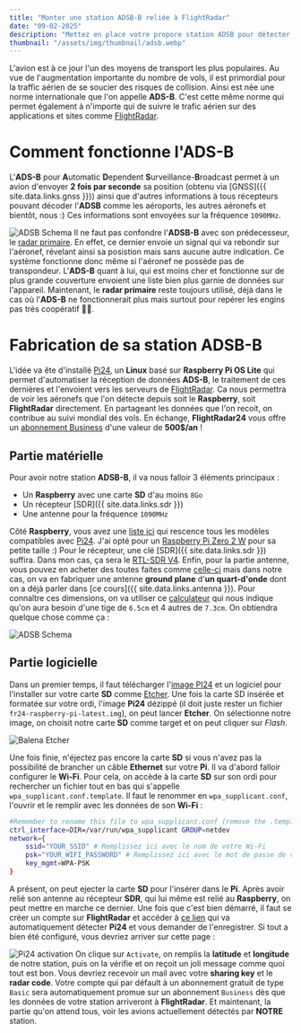 ```yaml
---
title: "Monter une station ADSB-B reliée à FlightRadar"
date: "09-02-2025"
description: "Mettez en place votre propore station ADSB pour détecter les avions autour de chez vous et obtenez gratuitement un abonnement FlightRadar de 500€/an"
thumbnail: "/assets/img/thumbnail/adsb.webp"
---
```

L'avion est à ce jour l'un des moyens de transport les plus populaires. Au vue de l'augmentation importante du nombre de vols, il est primordial pour la traffic aérien de se soucier des risques de collision. Ainsi est née une norme internationale que l'on appelle **ADS-B**. C'est cette même norme qui permet également à n'importe qui de suivre le trafic aérien sur des applications et sites comme [FlightRadar](https://www.flightradar24.com/).

# Comment fonctionne l'ADS-B
L'**ADS-B** pour **A**utomatic **D**ependent **S**urveillance-**B**roadcast permet à un avion d'envoyer **2 fois par seconde** sa position (obtenu via [GNSS]({{ site.data.links.gnss }})) ainsi que d'autres informations à tous récepteurs pouvant décoder l'**ADSB** comme les aéroports, les autres aéronefs et bientôt, nous :)
Ces informations sont envoyées sur la fréquence `1090MHz`.

![ADSB Schema](../../assets/img/pages/projects/adsb/adsb1.svg)
Il ne faut pas confondre l'**ADSB-B** avec son prédecesseur, le [radar primaire](https://fr.wikipedia.org/wiki/Radar_primaire). En effet, ce dernier envoie un signal qui va rebondir sur l'aéronef, révelant ainsi sa posistion mais sans aucune autre indication. Ce système fonctionne donc même si l'aéronef ne possède pas de transpondeur.
L'**ADS-B** quant à lui, qui est moins cher et fonctionne sur de plus grande couverture envoient une liste bien plus garnie de données sur l'appareil. Maintenant, le **radar primaire** reste toujours utilisé, déjà dans le cas où l'**ADS-B** ne fonctionnerait plus mais surtout pour repérer les engins pas très coopératif 🏴‍☠️.


# Fabrication de sa station ADSB-B
L'idée va ête d'installé [Pi24](https://www.flightradar24.com/build-your-own), un **Linux** basé sur **Raspberry Pi OS Lite** qui permet d'automatiser la réception de données **ADS-B**, le traitement de ces dernières et l'envoient vers les serveurs de [FlightRadar](https://www.flightradar24.com/). Ca nous permettra de voir les aéronefs que l'on détecte depuis soit le **Raspberry**, soit **FlightRadar** directement. En partageant les données que l'on recoit, on contribue au suivi mondial des vols. En échange, **FlightRadar24** vous offre un [abonnement Business](https://www.flightradar24.com/premium) d'une valeur de **500$/an** !

## Partie matérielle
Pour avoir notre station **ADSB-B**, il va nous falloir 3 éléments principaux : 
- Un **Raspberry** avec une carte **SD** d'au moins `8Go`
- Un récepteur [SDR]({{ site.data.links.sdr }})
- Une antenne pour la fréquence `1090MHz`

Côté **Raspberry**, vous avez une [liste ici](https://rpilocator.com/) qui rescence tous les modèles compatibles avec [Pi24](https://www.flightradar24.com/build-your-own). J'ai opté pour un [Raspberry Pi Zero 2 W](https://www.raspberrypi.com/products/raspberry-pi-zero-2-w/) pour sa petite taille :)
Pour le récepteur, une clé [SDR]({{ site.data.links.sdr }}) suffira. Dans mon cas, ça sera le [RTL-SDR V4](https://www.passion-radio.fr/cles-rtl-sdr/r828d-v4-2402.html).
Enfin, pour la partie antenne, vous pouvez en acheter des toutes faites comme [celle-ci](https://www.passion-radio.fr/adsb/ant-1090-1042.html) mais dans notre cas, on va en fabriquer une antenne **ground plane** d'**un quart-d'onde** dont on a déjà parler dans [ce cours]({{ site.data.links.antenna }}).
Pour connaître ces dimensions, on va utiliser ce [calculateur](https://m0ukd.com/calculators/quarter-wave-ground-plane-antenna-calculator/) qui nous indique qu'on aura besoin d'une tige de `6.5cm` et 4 autres de `7.3cm`. On obtiendra quelque chose comme ça :

![ADSB Schema](../../assets/img/pages/projects/adsb/adsb2.svg)


## Partie logicielle
Dans un premier temps, il faut télécharger l'[image PI24](https://repo-feed.flightradar24.com/rpi_images/fr24-raspberry-pi-latest.img.zip) et un logiciel pour l'installer sur votre carte **SD** comme [Etcher](https://etcher.balena.io/). 
Une fois la carte SD insérée et formatée sur votre ordi, l'image **Pi24** dézippé (il doit juste rester un fichier `fr24-raspberry-pi-latest.img`), on peut lancer **Etcher**. On sélectionne notre image, on choisit notre carte **SD** comme target et on peut cliquer sur *Flash*.

![Balena Etcher](../../assets/img/pages/projects/adsb/adsb3.png)

Une fois finie, n'éjectez pas encore la carte **SD** si vous n'avez pas la possibilité de brancher un câble **Ethernet** sur votre **Pi**. Il va d'abord falloir configurer le **Wi-Fi**. Pour cela, on accède à la carte **SD** sur son ordi pour rechercher un fichier tout en bas qui s'appelle `wpa_supplicant.conf.template`. Il faut le renommer en `wpa_supplicant.conf`, l'ouvrir et le remplir avec les données de son **Wi-Fi** : 
```bash
#Remember to rename this file to wpa_supplicant.conf (remove the .template part!)
ctrl_interface=DIR=/var/run/wpa_supplicant GROUP=netdev
network={
    ssid="YOUR_SSID" # Remplissez ici avec le nom de votre Wi-Fi
    psk="YOUR_WIFI_PASSWORD" # Remplissez ici avec le mot de passe de votre Wi-Fi
    key_mgmt=WPA-PSK
}
```
A présent, on peut ejecter la carte **SD** pour l'insérer dans le **Pi**. Après avoir relié son antenne au récepteur **SDR**, qui lui même est relié au **Raspberry**, on peut mettre en marche ce dernier.
Une fois que c'est bien démarré, il faut se créer un compte sur **FlightRadar** et accéder à [ce lien](https://www.flightradar24.com/build-your-own) qui va automatiquement détecter **Pi24** et vous demander de l'enregistrer. Si tout a bien été configuré, vous devriez arriver sur cette page : 

![Pi24 activation](../../assets/img/pages/projects/adsb/adsb4.png)
On clique sur `Activate`, on remplis la **latitude** et **longitude** de notre station, puis on la vérifie et on reçoit un joli message comme quoi tout est bon. Vous devriez recevoir un mail avec votre **sharing key** et le **radar code**. 
Votre compte qui par défault à un abonnement gratuit de type `Basic` sera automatiquement promue sur un abonnement `Business` dès que les données de votre station arriveront à **FlightRadar**. 
Et maintenant, la partie qu'on attend tous, voir les avions actuellement détectés par **NOTRE** station. 